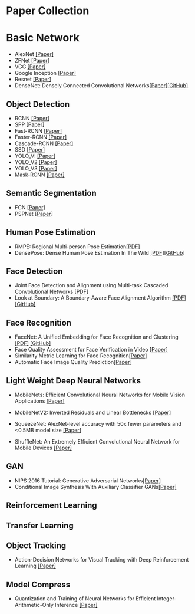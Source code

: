 # Paper Collection
# Basic Network
- AlexNet [[Paper]]( https://papers.nips.cc/paper/4824-imagenet-classification-with-deep-convolutional-neural-networks.pdf)
- ZFNet [[Paper]]( https://arxiv.org/abs/1311.2901)
- VGG [[Paper]](https://arxiv.org/abs/1409.1556)
- Google Inception [[Paper]](https://www.cs.unc.edu/~wliu/papers/GoogLeNet.pdf)
- Resnet [[Paper]](https://arxiv.org/abs/1512.03385)
- DenseNet: Densely Connected Convolutional Networks[[Paper]](https://arxiv.org/abs/1608.06993)[[GitHub]](https://github.com/liuzhuang13/DenseNet)
## Object Detection
- RCNN [[Paper]](https://arxiv.org/abs/1311.2524)
- SPP [[Paper]](https://arxiv.org/abs/1406.4729)
- Fast-RCNN [[Paper]](https://arxiv.org/abs/1504.08083)
- Faster-RCNN [[Paper]](https://arxiv.org/abs/1506.01497)
- Cascade-RCNN [[Paper]](https://arxiv.org/pdf/1712.00726.pdf)
- SSD [[Paper]](https://arxiv.org/pdf/1512.02325.pdf)
- YOLO_V! [[Paper]](https://arxiv.org/pdf/1506.02640.pdf)
- YOLO_V2 [[Paper]](https://arxiv.org/pdf/1612.08242.pdf)
- YOLO_V3 [[Paper]](https://pjreddie.com/media/files/papers/YOLOv3.pdf)
- Mask-RCNN [[Paper]](https://arxiv.org/pdf/1703.06870.pdf)

## Semantic Segmentation
- FCN [[Paper]](https://arxiv.org/pdf/1411.4038.pdf)
- PSPNet [[Paper]](https://arxiv.org/pdf/1612.01105.pdf)

## Human Pose Estimation
- RMPE: Regional Multi-person Pose Estimation[[PDF]](https://arxiv.org/abs/1612.00137v3)
- DensePose: Dense Human Pose Estimation In The Wild [[PDF]](https://arxiv.org/abs/1802.00434)[[GitHub]](https://github.com/facebookresearch/DensePose)
## Face Detection
- Joint Face Detection and Alignment using Multi-task Cascaded Convolutional Networks
[[PDF]](https://arxiv.org/abs/1604.02878)
- Look at Boundary: A Boundary-Aware Face Alignment Algorithm [[PDF]](https://wywu.github.io/projects/LAB/support/LAB.pdf) [[GitHub]](https://github.com/wywu/LAB)
## Face Recognition
- FaceNet: A Unified Embedding for Face Recognition and Clustering [[PDF]]() [[GitHub]](https://github.com/davidsandberg/facenet)
- Face Quality Assessment for Face Verification in Video [[Paper]]( https://pdfs.semanticscholar.org/2c0a/caec54ab2585ff807e18b6b9550c44651eab.pdf)
- Similarity Metric Learning for Face Recognition[[Paper]](http://www.robots.ox.ac.uk/~qiong/publications/sml-iccv2013.pdf)
- Automatic Face Image Quality Prediction[[Paper]](https://arxiv.org/pdf/1706.09887.pdf)
## Light Weight Deep Neural Networks
- MobileNets: Efficient Convolutional Neural Networks for Mobile Vision Applications [[Paper]](https://arxiv.org/abs/1704.04861)

- MobileNetV2: Inverted Residuals and Linear Bottlenecks [[Paper]](https://arxiv.org/abs/1801.04381)

- SqueezeNet: AlexNet-level accuracy with 50x fewer parameters and <0.5MB model size [[Paper]](https://arxiv.org/abs/1602.07360)

- ShuffleNet: An Extremely Efficient Convolutional Neural Network for Mobile Devices [[Paper]](https://arxiv.org/abs/1707.01083)

## GAN
- NIPS 2016 Tutorial: Generative Adversarial Networks[[Paper]](https://arxiv.org/abs/1701.00160)
- Conditional Image Synthesis With Auxiliary Classifier GANs[[Paper]](https://arxiv.org/abs/1610.09585)

## Reinforcement Learning
## Transfer Learning
## Object Tracking
- Action-Decision Networks for Visual Tracking with Deep Reinforcement
Learning [[Paper]](http://openaccess.thecvf.com/content_cvpr_2017/papers/Yun_Action-Decision_Networks_for_CVPR_2017_paper.pdf)

## Model Compress
- Quantization and Training of Neural Networks for Efficient Integer-Arithmetic-Only Inference [[Paper]](http://openaccess.thecvf.com/content_cvpr_2018/papers/Jacob_Quantization_and_Training_CVPR_2018_paper.pdf)
